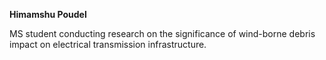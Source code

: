 **Himamshu Poudel**

MS student conducting research on the significance of wind-borne debris impact on electrical transmission infrastructure.